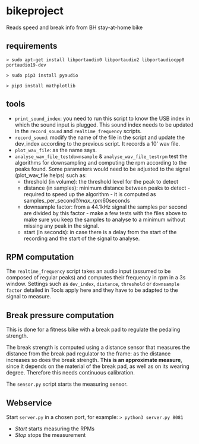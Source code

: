# bikeproject
Reads speed and break info from BH stay-at-home bike

## requirements

`> sudo apt-get install libportaudio0 libportaudio2 libportaudiocpp0 portaudio19-dev`

`> sudo pip3 install pyaudio`

`> pip3 install mathplotlib`

## tools

* `print_sound_index`: you need to run this script to know the USB index in which the sound input is plugged. This sound index needs to be updated in the `record_sound` and `realtime_frequency` scripts.
* `record_sound`: modify the name of the file in the script and update the dev_index according to the previous script. It records a 10' wav file.
* `plot_wav_file`: as the name says.
* `analyse_wav_file_testdownsample` & `analyse_wav_file_testrpm` test the algorithms for downsampling and computing the rpm according to the peaks found. Some parameters would need to be adjusted to the signal (plot_wav_file helps) such as:
  * threshold (in volume): the threshold level for the peak to detect
  * distance (in samples): minimum distance between peaks to detect - required to speed up the algorithm - it is computed as samples_per_second*1/max_rpm*60seconds
  * downsample factor: from a 44.1kHz signal the samples per second are divided by this factor - make a few tests with the files above to make sure you keep the samples to analyse to a minimum without missing any peak in the signal.
  * start (in seconds): in case there is a delay from the start of the recording and the start of the signal to analyse.
  
 ## RPM computation
 
 The `realtime_frequency` script takes an audio input (assumed to be composed of regular peaks) and computes their frequency in rpm in a 3s window.
 Settings such as `dev_index`, `distance`, `threshold` or `downsample factor` detailed in Tools apply here and they have to be adapted to the signal to measure.
 
## Break pressure computation

This is done for a fitness bike with a break pad to regulate the pedaling strength.

The break strength is computed using a distance sensor that measures the distance from the break pad regulator to the frame: as the distance increases so does the break strength. **This is an approximate measure**, since it depends on the material of the break pad, as well as on its wearing degree. Therefore this needs continuous calibration.

The `sensor.py` script starts the measuring sensor.


## Webservice

Start `server.py` in a chosen port, for example: `> python3 server.py 8081` 
* *Start* starts measuring the RPMs
* *Stop* stops the measurement
